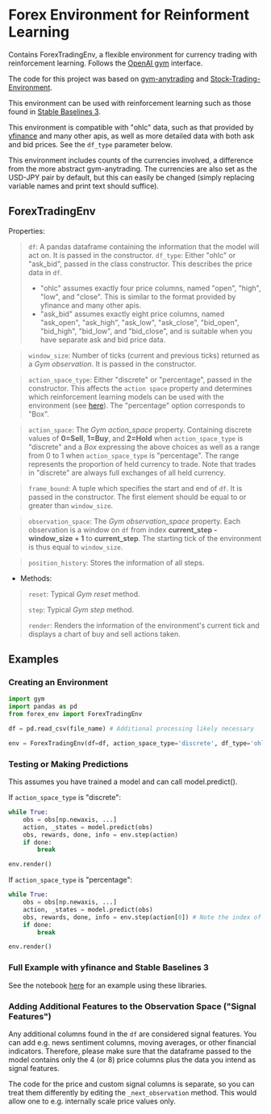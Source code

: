 # Forex Environment for Reinforment Learning

Contains ForexTradingEnv, a flexible environment for currency trading with reinforcement learning. Follows the [OpenAI gym](https://www.gymlibrary.dev/) interface.

The code for this project was based on [gym-anytrading](https://github.com/AminHP/gym-anytrading) and [Stock-Trading-Environment](https://github.com/notadamking/Stock-Trading-Environment).

This environment can be used with reinforcement learning such as those found in [Stable Baselines 3](https://stable-baselines3.readthedocs.io/en/master/).

This environment is compatible with "ohlc" data, such as that provided by [yfinance](https://github.com/ranaroussi/yfinance) and many other apis, as well as more detailed data with both ask and bid prices. See the `df_type` parameter below.

This environment includes counts of the currencies involved, a difference from the more abstract gym-anytrading. The currencies are also set as the USD-JPY pair by default, but this can easily be changed (simply replacing variable names and print text should suffice).

## ForexTradingEnv

Properties:

> `df`: A pandas dataframe containing the information that the model will act on. It is passed in the constructor.
> `df_type`: Either "ohlc" or "ask_bid", passed in the class constructor. This describes the price data in `df`.
> * "ohlc" assumes exactly four price columns, named "open", "high", "low", and "close". This is similar to the format provided by yfinance and many other apis.
> * "ask_bid" assumes exactly eight price columns, named "ask_open", "ask_high", "ask_low", "ask_close", "bid_open", "bid_high", "bid_low", and "bid_close", and is suitable when you have separate ask and bid price data.

> `window_size`: Number of ticks (current and previous ticks) returned as a *Gym observation*. It is passed in the constructor.

> `action_space_type`: Either "discrete" or "percentage", passed in the constructor. This affects the `action space` property and determines which reinforcement learning models can be used with the environment (see [here](https://stable-baselines3.readthedocs.io/en/master/guide/algos.html)). The "percentage" option corresponds to "Box".

> `action_space`: The *Gym action_space* property. Containing discrete values of **0=Sell**, **1=Buy**, and **2=Hold** when `action_space_type` is "discrete" and a *Box* expressing the above choices as well as a range from 0 to 1 when `action_space_type` is "percentage". The range represents the proportion of held currency to trade. Note that trades in "discrete" are always full exchanges of all held currency.

> `frame_bound`: A tuple which specifies the start and end of `df`. It is passed in the constructor. The first element should be equal to or greater than `window_size`.

> `observation_space`: The *Gym observation_space* property. Each observation is a window on `df` from index **current_step - window_size + 1** to **current_step**. The starting tick of the environment is thus equal to `window_size`. 

> `position_history`: Stores the information of all steps.

* Methods:
> `reset`: Typical *Gym reset* method.
>
> `step`: Typical *Gym step* method.
>
> `render`: Renders the information of the environment's current tick and displays a chart of buy and sell actions taken.

## Examples

### Creating an Environment

```python
import gym
import pandas as pd
from forex_env import ForexTradingEnv

df = pd.read_csv(file_name) # Additional processing likely necessary

env = ForexTradingEnv(df=df, action_space_type='discrete', df_type='ohlc', window_size=5, frame_bound=(5, len(df)))
```

### Testing or Making Predictions

This assumes you have trained a model and can call model.predict().

If `action_space_type` is "discrete":

```python
while True: 
    obs = obs[np.newaxis, ...]
    action, _states = model.predict(obs)
    obs, rewards, done, info = env.step(action)
    if done:
        break

env.render()
```

If `action_space_type` is "percentage":

```python
while True: 
    obs = obs[np.newaxis, ...]
    action, _states = model.predict(obs)
    obs, rewards, done, info = env.step(action[0]) # Note the index of [0]
    if done:
        break

env.render()
```

### Full Example with yfinance and Stable Baselines 3

See the notebook [here](https://github.com/coynestevencharles/forex_env/blob/main/example_yf_sb3.ipynb) for an example using these libraries.

### Adding Additional Features to the Observation Space ("Signal Features")

Any additional columns found in the `df` are considered signal features. You can add e.g. news sentiment columns, moving averages, or other financial indicators. Therefore, please make sure that the dataframe passed to the model contains only the 4 (or 8) price columns plus the data you intend as signal features.

The code for the price and custom signal columns is separate, so you can treat them differently by editing the `_next_observation` method. This would allow one to e.g. internally scale price values only.

